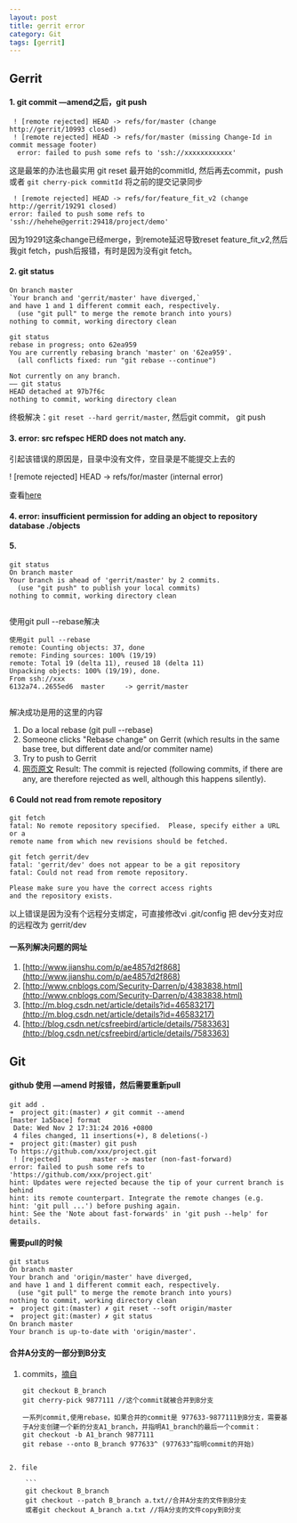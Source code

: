 ```yaml
---
layout: post
title: gerrit error
category: Git
tags: [gerrit]
---
```



## Gerrit

#### 1. git commit —amend之后，git push

```
 ! [remote rejected] HEAD -> refs/for/master (change http://gerrit/10993 closed)
 ! [remote rejected] HEAD -> refs/for/master (missing Change-Id in commit message footer)
  error: failed to push some refs to 'ssh://xxxxxxxxxxxx'
```
这是最笨的办法也最实用 git reset 最开始的commitId, 然后再去commit，push 或者 `git cherry-pick commitId` 将之前的提交记录同步 

```
 ! [remote rejected] HEAD -> refs/for/feature_fit_v2 (change http://gerrit/19291 closed)
error: failed to push some refs to 'ssh://hehehe@gerrit:29418/project/demo'
```
因为19291这条change已经merge，到remote延迟导致reset feature_fit_v2,然后我git fetch，push后报错，有时是因为没有git fetch。

#### 2. git status

```
On branch master
`Your branch and 'gerrit/master' have diverged,`
and have 1 and 1 different commit each, respectively.
  (use "git pull" to merge the remote branch into yours)
nothing to commit, working directory clean
```

```
git status
rebase in progress; onto 62ea959
You are currently rebasing branch 'master' on '62ea959'.
  (all conflicts fixed: run "git rebase --continue")

Not currently on any branch.
—— git status
HEAD detached at 97b7f6c
nothing to commit, working directory clean

```

终极解决：`git reset --hard gerrit/master`, 然后git commit， git push 

#### 3. error: src refspec HERD does not match any.

引起该错误的原因是，目录中没有文件，空目录是不能提交上去的

! [remote rejected] HEAD -> refs/for/master (internal error)

查看[here](http://stackoverflow.com/questions/24114676/git-error-failed-to-push-some-refs-to)


#### 4. error: insufficient permission for adding an object to repository database ./objects




#### 5. 

```
git status
On branch master
Your branch is ahead of 'gerrit/master' by 2 commits.
  (use "git push" to publish your local commits)
nothing to commit, working directory clean
   
```
使用git pull --rebase解决
   
```
使用git pull --rebase
remote: Counting objects: 37, done
remote: Finding sources: 100% (19/19)
remote: Total 19 (delta 11), reused 18 (delta 11)
Unpacking objects: 100% (19/19), done.
From ssh://xxx
6132a74..2655ed6  master     -> gerrit/master
   
```
解决成功是用的这里的内容

1. Do a local rebase (git pull --rebase)
2. Someone clicks "Rebase change" on Gerrit (which results in the same base tree, but different date and/or commiter name)
3. Try to push to Gerrit
4. [网页原文](https://bugs.chromium.org/p/gerrit/issues/detail?id=2936)
Result:
The commit is rejected (following commits, if there are any, are therefore rejected as well, although this happens silently).


#### 6  Could not read from remote repository
```
git fetch
fatal: No remote repository specified.  Please, specify either a URL or a
remote name from which new revisions should be fetched.

git fetch gerrit/dev
fatal: 'gerrit/dev' does not appear to be a git repository
fatal: Could not read from remote repository.

Please make sure you have the correct access rights
and the repository exists.
```
以上错误是因为没有个远程分支绑定，可直接修改vi .git/config 把 dev分支对应的远程改为 gerrit/dev


####  一系列解决问题的网址
1. [http://www.jianshu.com/p/ae4857d2f868](http://www.jianshu.com/p/ae4857d2f868)
2. [http://www.cnblogs.com/Security-Darren/p/4383838.html](http://www.cnblogs.com/Security-Darren/p/4383838.html)
3. [http://m.blog.csdn.net/article/details?id=46583217](http://m.blog.csdn.net/article/details?id=46583217)
4. [http://blog.csdn.net/csfreebird/article/details/7583363](http://blog.csdn.net/csfreebird/article/details/7583363)



## Git

#### github 使用 —amend 时报错，然后需要重新pull

```
git add .
➜  project git:(master) ✗ git commit --amend
[master 1a5bace] format
 Date: Wed Nov 2 17:31:24 2016 +0800
 4 files changed, 11 insertions(+), 8 deletions(-)
➜  project git:(master) git push
To https://github.com/xxx/project.git
 ! [rejected]        master -> master (non-fast-forward)
error: failed to push some refs to 'https://github.com/xxx/project.git'
hint: Updates were rejected because the tip of your current branch is behind
hint: its remote counterpart. Integrate the remote changes (e.g.
hint: 'git pull ...') before pushing again.
hint: See the 'Note about fast-forwards' in 'git push --help' for details.
```

#### 需要pull的时候

```
git status
On branch master
Your branch and 'origin/master' have diverged,
and have 1 and 1 different commit each, respectively.
  (use "git pull" to merge the remote branch into yours)
nothing to commit, working directory clean
➜  project git:(master) ✗ git reset --soft origin/master
➜  project git:(master) ✗ git status
On branch master
Your branch is up-to-date with 'origin/master'.
```

#### 合并A分支的一部分到B分支 
1. commits，[摘自](http://blog.csdn.net/ybdesire/article/details/42145597)

	```
	git checkout B_branch
	git cherry-pick 9877111 //这个commit就被合并到B分支
	
	一系列commit,使用rebase，如果合并的commit是 977633-9877111到B分支，需要基于A分支创建一个新的分支A1_branch，并指明A1_branch的最后一个commit：
	git checkout -b A1_branch 9877111
	git rebase --onto B_branch 977633^ (977633^指明commit的开始)
```

2. file  

	```
	git checkout B_branch
	git checkout --patch B_branch a.txt//合并A分支的文件到B分支
	或者git checkout A_branch a.txt //将A分支的文件copy到B分支
```


















